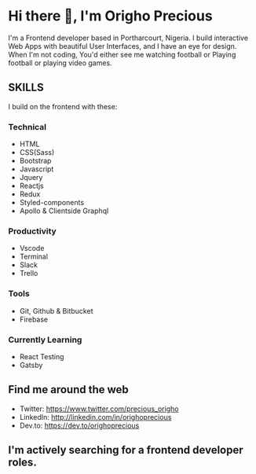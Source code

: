 # Hi there 👋, I'm Origho Precious 

I'm a Frontend developer based in Portharcourt, Nigeria. I build interactive Web Apps with beautiful User Interfaces, and I have an eye for design. When I'm not coding, You'd either see me watching football or Playing football or playing video games.

## SKILLS 
I build on the frontend with these:
### Technical
- HTML 
- CSS(Sass) 
- Bootstrap
- Javascript 
- Jquery 
- Reactjs 
- Redux 
- Styled-components 
- Apollo & Clientside Graphql

### Productivity 
- Vscode 
- Terminal 
- Slack 
- Trello

### Tools
- Git, Github & Bitbucket 
- Firebase

### Currently Learning 
- React Testing
- Gatsby


## Find me around the web
- Twitter: https://www.twitter.com/precious_origho 
- LinkedIn: http://linkedin.com/in/orighoprecious 
- Dev.to: https://dev.to/orighoprecious

## I'm actively searching for a frontend developer roles.

